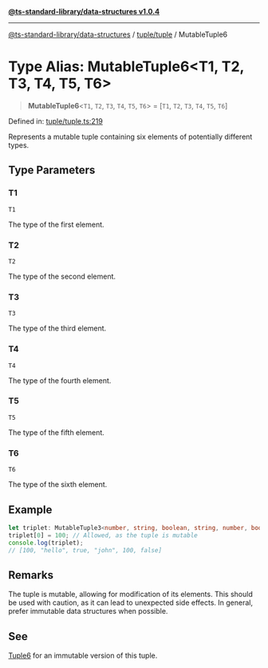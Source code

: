 [**@ts-standard-library/data-structures v1.0.4**](../../../README.md)

***

[@ts-standard-library/data-structures](../../../modules.md) / [tuple/tuple](../README.md) / MutableTuple6

# Type Alias: MutableTuple6\<T1, T2, T3, T4, T5, T6\>

> **MutableTuple6**\<`T1`, `T2`, `T3`, `T4`, `T5`, `T6`\> = \[`T1`, `T2`, `T3`, `T4`, `T5`, `T6`\]

Defined in: [tuple/tuple.ts:219](https://github.com/gabaudette/ts-stdlib/blob/ea80ba1db09c741e99f8cb19e94e5a29b81b623b/packages/data-structures/src/tuple/tuple.ts#L219)

Represents a mutable tuple containing six elements of potentially different types.

## Type Parameters

### T1

`T1`

The type of the first element.

### T2

`T2`

The type of the second element.

### T3

`T3`

The type of the third element.

### T4

`T4`

The type of the fourth element.

### T5

`T5`

The type of the fifth element.

### T6

`T6`

The type of the sixth element.

## Example

```typescript
let triplet: MutableTuple3<number, string, boolean, string, number, boolean> = [42, "hello", true, "john", 100, false];
triplet[0] = 100; // Allowed, as the tuple is mutable
console.log(triplet);
// [100, "hello", true, "john", 100, false]
```

## Remarks

The tuple is mutable, allowing for modification of its elements.
This should be used with caution, as it can lead to unexpected side effects.
In general, prefer immutable data structures when possible.

## See

[Tuple6](Tuple6.md) for an immutable version of this tuple.
